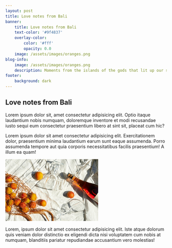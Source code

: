 ```yaml
---
layout: post
title: Love notes from Bali
banner:
    title: Love notes from Bali
    text-color: '#9f4837'
    overlay-color:
        color: '#fff'
        opacity: 0.0
    image: /assets/images/oranges.png
blog-info:
    image: /assets/images/oranges.png
    description: Moments from the islands of the gods that lit up our soul that we want to share
footer:
    background: dark
---
```


## Love notes from Bali

Lorem ipsum dolor sit, amet consectetur adipisicing elit. Optio itaque laudantium nobis numquam, doloremque inventore et modi recusandae iusto sequi eum consectetur praesentium libero at sint sit, placeat cum hic?

Lorem ipsum dolor sit amet consectetur adipisicing elit. Exercitationem dolor, praesentium minima laudantium earum sunt eaque assumenda. Porro assumenda tempore aut quia corporis necessitatibus facilis praesentium! A illum ea quam!

<img src="/assets/images/oranges.png" alt="oranges" class="my-8 w-full">

Lorem, ipsum dolor sit amet consectetur adipisicing elit. Iste atque dolorum quis veniam dolor distinctio ex eligendi dicta nisi voluptatem cum nobis at numquam, blanditiis pariatur repudiandae accusantium vero molestias!